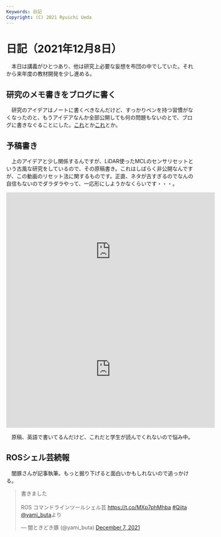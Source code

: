 ```yaml
---
Keywords: 日記
Copyright: (C) 2021 Ryuichi Ueda
---
```


# 日記（2021年12月8日）

　本日は講義がひとつあり、他は研究上必要な妄想を布団の中でしていた。それから来年度の教材開発を少し進める。

## 研究のメモ書きをブログに書く

　研究のアイデアはノートに書くべきなんだけど、すっかりペンを持つ習慣がなくなったのと、もうアイデアなんか全部公開しても何の問題もないのとで、ブログに書きなぐることにした。[これ](/?post=20211208)とか[これ](/?post=20211208_2)とか。

## 予稿書き

　上のアイデアと少し関係するんですが、LiDAR使ったMCLのセンサリセットという古風な研究をしているので、その原稿書き。これはしばらく非公開なんですが、この動画のリセット法に関するものです。正直、ネタが古すぎるのでなんの自信もないのでダラダラやって、一応形にしようかなくらいです・・・。

<iframe width="560" height="315" src="https://www.youtube.com/embed/O9d1z0c-HyE" title="YouTube video player" frameborder="0" allow="accelerometer; autoplay; clipboard-write; encrypted-media; gyroscope; picture-in-picture" allowfullscreen></iframe>

<iframe width="560" height="315" src="https://www.youtube.com/embed/dqS7KgGxwBs" title="YouTube video player" frameborder="0" allow="accelerometer; autoplay; clipboard-write; encrypted-media; gyroscope; picture-in-picture" allowfullscreen></iframe>

　原稿、英語で書いてるんだけど、これだと学生が読んでくれないので悩み中。

## ROSシェル芸続報

　闇豚さんが記事執筆。もっと掘り下げると面白いかもしれないので追っかける。

<blockquote class="twitter-tweet"><p lang="ja" dir="ltr">書きました<br><br>ROS コマンドラインツールシェル芸 <a href="https://t.co/MXp7phMhba">https://t.co/MXp7phMhba</a> <a href="https://twitter.com/hashtag/Qiita?src=hash&amp;ref_src=twsrc%5Etfw">#Qiita</a> <a href="https://twitter.com/yami_buta?ref_src=twsrc%5Etfw">@yami_buta</a>より</p>&mdash; 闇ときどき豚 (@yami_buta) <a href="https://twitter.com/yami_buta/status/1468353570789793793?ref_src=twsrc%5Etfw">December 7, 2021</a></blockquote> <script async src="https://platform.twitter.com/widgets.js" charset="utf-8"></script>
